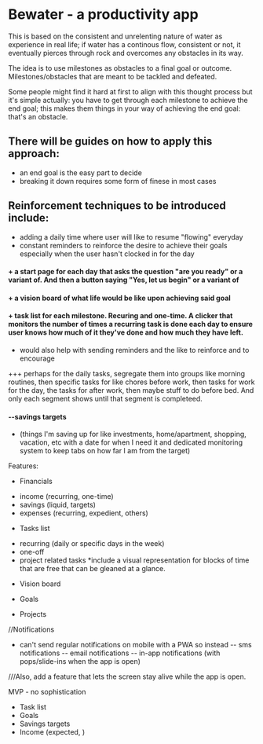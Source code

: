 # Bewater -  a productivity app

This is based on the consistent and unrelenting nature of water as experience in real life; if water has a continous flow, consistent or not, it eventually pierces through rock and overcomes any obstacles in its way.

The idea is to use milestones as obstacles to a final goal or outcome. Milestones/obstacles that are meant to be tackled and defeated.

Some people might find it hard at first to align with this thought process but it's simple actually: you have to get through each milestone to achieve the end goal; this makes them things in your way of achieving the end goal: that's an obstacle.

## There will be guides on how to apply this approach:
- an end goal is the easy part to decide
- breaking it down requires some form of finese in most cases

## Reinforcement techniques to be introduced include:
- adding a daily time where user will like to resume "flowing" everyday
- constant reminders to reinforce the desire to achieve their goals especially when the user hasn't clocked in for the day

#### + a start page for each day that asks the question "are you ready" or a variant of. And then a button saying "Yes, let us begin" or a variant of

#### + a vision board of what life would be like upon achieving said goal

#### + task list for each milestone. Recuring and one-time. A clicker that monitors the number of times a recurring task is done each day to ensure user knows how much of it they've done and how much they have left.
- would also help with sending reminders and the like to reinforce and to encourage

+++ perhaps for the daily tasks, segregate them into groups like morning routines, then specific tasks for like chores before work, then tasks for work for the day, the tasks for after work, then maybe stuff to do before bed. And only each segment shows until that segment is completeed.

#### --savings targets 
- (things I'm saving up for like investments, home/apartment, shopping, vacation, etc with a date for when I need it and dedicated monitoring system to keep tabs on how far I am from the target)



Features:
+ Financials
- income (recurring, one-time)
- savings (liquid, targets)
- expenses (recurring, expedient, others)

+ Tasks list
- recurring (daily or specific days in the week)
- one-off
- project related tasks
*include a visual representation for blocks of time that are free that can be gleaned at a glance.

+ Vision board

+ Goals

+ Projects

//Notifications
- can't send regular notifications on mobile with a PWA so instead
-- sms notifications
-- email notifications
-- in-app notifications (with pops/slide-ins when the app is open)

///Also, add a feature that lets the screen stay alive while the app is open.


MVP - no sophistication
- Task list
- Goals
- Savings targets
- Income (expected, )
